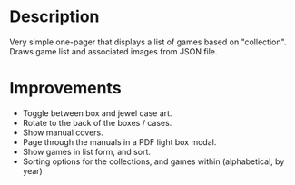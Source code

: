 # Description
Very simple one-pager that displays a list of games based on "collection". Draws game list and associated images from JSON file.

# Improvements
* Toggle between box and jewel case art.
* Rotate to the back of the boxes / cases.
* Show manual covers.
* Page through the manuals in a PDF light box modal.
* Show games in list form, and sort.
* Sorting options for the collections, and games within (alphabetical, by year)
